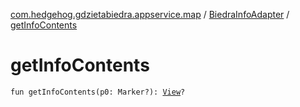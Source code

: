 [com.hedgehog.gdzietabiedra.appservice.map](../index.md) / [BiedraInfoAdapter](index.md) / [getInfoContents](./get-info-contents.md)

# getInfoContents

`fun getInfoContents(p0: Marker?): `[`View`](https://developer.android.com/reference/android/view/View.html)`?`